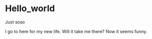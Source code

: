 # Hello_world
Just soso

I go to here for my new life. Will it take me  there? 
Now it seems funny.
